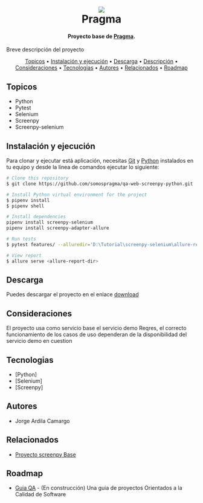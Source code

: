 

<h1 align="center">
  <br>
  <a href="http://www.amitmerchant.com/electron-markdownify"><img src="https://f.hubspotusercontent20.net/hubfs/2829524/Copia%20de%20LOGOTIPO_original-2.png"></a>
  <br>
  Pragma
  <br>
</h1>

<h4 align="center">Proyecto base de <a href="https://github.com/ScreenPyHQ/screenpy_selenium" target="_blank">Pragma</a>.</h4>

Breve descripción del proyecto
<p align="center">
  <a href="#topicos">Topicos</a> •
  <a href="#instalación-y-ejecución">Instalación y ejecución</a> •
  <a href="#descarga">Descarga</a> •
  <a href="#download">Descripción</a> •
  <a href="#download">Consideraciones</a> •
  <a href="#download">Tecnologias</a> •
  <a href="#credits">Autores</a> •
  <a href="#related">Relacionados</a> •
  <a href="#roadmap">Roadmap</a>
</p>

## Topicos

* Python
* Pytest
* Selenium
* Screenpy
* Screenpy-selenium

## Instalación y ejecución

Para clonar y ejecutar está aplicación, necesitas [Git](https://git-scm.com) y [Python](https://www.python.org//) instalados en tu equipo y desde la linea de comandos ejecutar lo siguiente:

```bash
# Clone this repository
$ git clone https://github.com/somospragma/qa-web-screenpy-python.git

# Install Python virtual environment for the project 
$ pipenv install
$ pipenv shell

# Install dependencies
pipenv install screenpy-selenium
pipenv install screenpy-adapter-allure

# Run tests 
$ pytest features/ --alluredir='D:\Tutorial\screenpy-selenium\allure-report'

# View report
$ allure serve <allure-report-dir>
```




## Descarga

Puedes descargar el proyecto en el enlace [download](https://github.com/amitmerchant1990/electron-markdownify/releases/tag/v1.2.0) 

## Consideraciones
El proyecto usa como servicio base el servicio demo Reqres, el correcto funcionamiento de los casos de uso dependeran de la disponibilidad del servicio demo en cuestion

## Tecnologias
-   [Python]
-   [Selenium]
-   [Screenpy]


## Autores

- Jorge Ardila Camargo

## Relacionados

- [Proyecto screenpy Base](https://github.com/ScreenPyHQ/screenpy_examples/tree/trunk/screenpy_selenium/github)


## Roadmap

- [Guia QA](https://github.com/amitmerchant1990/pomolectron) - (En construcción) Una guia de proyectos Orientados a la Calidad de Software
